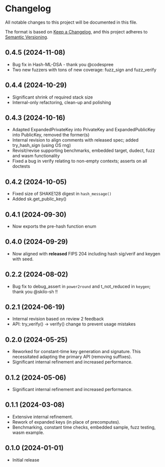 # Changelog

All notable changes to this project will be documented in this file.

The format is based on [Keep a Changelog](https://keepachangelog.com/en/1.0.0/),
and this project adheres to [Semantic Versioning](https://semver.org/spec/v2.0.0.html).

## 0.4.5 (2024-11-08)

- Bug fix in Hash-ML-DSA - thank you @codespree
- Two new fuzzers with tons of new coverage: fuzz_sign and fuzz_verify

## 0.4.4 (2024-10-29)

- Significant shrink of required stack size
- Internal-only refactoring, clean-up and polishing

## 0.4.3 (2024-10-16)

- Adapted ExpandedPrivateKey into PrivateKey and ExpandedPublicKey into PublicKey, removed the former(s)
- Internal revision to align comments with released spec; added try_hash_sign (using OS rng)
- Revisit/revise supporting benchmarks, embedded target, dudect, fuzz and wasm functionality 
- Fixed a bug in verify relating to non-empty contexts; asserts on all doctests

## 0.4.2 (2024-10-05)

- Fixed size of SHAKE128 digest in `hash_message()` 
- Added sk.get_public_key()


## 0.4.1 (2024-09-30)

- Now exports the pre-hash function enum


## 0.4.0 (2024-09-29)

- Now aligned with **released** FIPS 204 including hash sig/verif and keygen with seed.


## 0.2.2 (2024-08-02)

- Bug fix to debug_assert in `power2round` and t_not_reduced in `keygen`; thank you @skilo-sh !! 


## 0.2.1 (2024-06-19)

- Internal revision based on review 2 feedback
- API: try_verify() -> verify() change to prevent usage mistakes


## 0.2.0 (2024-05-25)

- Reworked for constant-time key generation and signature. 
  This necessitated adapting the primary API (removing suffixes).
- Significant internal refinement and increased performance.


## 0.1.2 (2024-05-06)

- Significant internal refinement and increased performance.


## 0.1.1 (2024-03-08)

- Extensive internal refinement.
- Rework of expanded keys (in place of precomputes).
- Benchmarking, constant time checks, embedded sample, fuzz testing, wasm example.


## 0.1.0 (2024-01-01)

- Initial release
